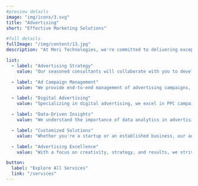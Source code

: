 ```yaml
---
#preview details
image: "img/icons/3.svg"
title: "Advertising"
short: "Effective Marketing Solutions"

#full details
fullImage: "/img/content/13.jpg"
description: "At Meri Technologies, we're committed to delivering exceptional advertising solutions that drive your brand's success to new heights. Our expert team harnesses the power of creative thinking and data-driven strategies to craft impactful advertising campaigns. Whether you seek to boost brand awareness, increase conversions, or engage your target audience, we have the expertise to make it happen. Contact us today to explore how our advertising services can help you achieve your content and social media goals."

list:
  - label: "Advertising Strategy"
    value: "Our seasoned consultants will collaborate with you to develop a tailored advertising strategy aligned with your business goals."

  - label: "Ad Campaign Management"
    value: "We provide end-to-end management of advertising campaigns, from ad creation to performance analysis and optimization."

  - label: "Digital Advertising"
    value: "Specializing in digital advertising, we excel in PPC campaigns, social media advertising, and display advertising to maximize your online presence."

  - label: "Data-Driven Insights"
    value: "We understand the importance of data analytics in advertising. Our experts analyze campaign performance and provide data-driven recommendations."

  - label: "Customized Solutions"
    value: "Whether you're a startup or an established business, our advertising solutions are tailored to meet your specific needs and objectives."

  - label: "Advertising Excellence"
    value: "With a focus on creativity, strategy, and results, we strive to be your trusted partner in achieving advertising excellence."

button:
  label: "Explore All Services"
  link: "/services"
---
```

